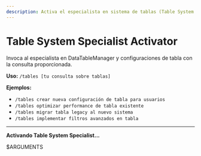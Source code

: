 ```yaml
---
description: Activa el especialista en sistema de tablas (Table System Specialist)
---
```


# Table System Specialist Activator

Invoca al especialista en DataTableManager y configuraciones de tabla con la consulta proporcionada.

**Uso:** `/tables [tu consulta sobre tablas]`

**Ejemplos:**

- `/tables crear nueva configuración de tabla para usuarios`
- `/tables optimizar performance de tabla existente`
- `/tables migrar tabla legacy al nuevo sistema`
- `/tables implementar filtros avanzados en tabla`

---

**Activando Table System Specialist...**

$ARGUMENTS
